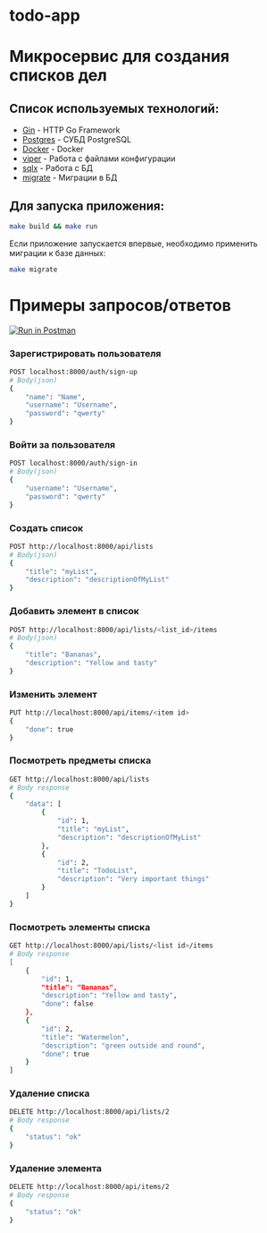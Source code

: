 # todo-app

# Микросервис для создания списков дел

## Список используемых технологий:

* [Gin](https://github.com/gin-gonic/gin) - HTTP Go Framework
* [Postgres](https://github.com/lib/pq) - СУБД PostgreSQL
* [Docker](https://www.docker.com/) - Docker
* [viper](https://github.com/spf13/viper) - Работа с файлами конфигурации
* [sqlx](https://github.com/jmoiron/sqlx) - Работа с БД
* [migrate](https://github.com/golang-migrate/migrate) - Миграции в БД

## Для запуска приложения:

``` bash
make build && make run
```

Если приложение запускается впервые, необходимо применить миграции к базе данных:

``` bash
make migrate
```

# Примеры запросов/ответов

[![Run in Postman](https://run.pstmn.io/button.svg)](https://www.postman.com/altimetry-cosmonaut-24747535/workspace/9b7c651f-7961-43ec-99a6-3af777ee7f1e/documentation/17406947-515440b7-8466-465d-bc3e-a49c8e40cc53)

### Зарегистрировать пользователя
``` bash
POST localhost:8000/auth/sign-up
# Body(json)
{
    "name": "Name",
    "username": "Username",
    "password": "qwerty"
}
```

### Войти за пользователя
``` bash
POST localhost:8000/auth/sign-in
# Body(json)
{
    "username": "Username",
    "password": "qwerty"
}
```

### Создать список
``` bash
POST http://localhost:8000/api/lists
# Body(json)
{
    "title": "myList",
    "description": "descriptionOfMyList"
}
```

### Добавить элемент в список
``` bash
POST http://localhost:8000/api/lists/<list_id>/items
# Body(json)
{
    "title": "Bananas",
    "description": "Yellow and tasty"
}
```

### Изменить элемент
``` bash
PUT http://localhost:8000/api/items/<item id>
{
    "done": true
}
```

### Посмотреть предметы списка
``` bash
GET http://localhost:8000/api/lists
# Body response
{
    "data": [
        {
            "id": 1,
            "title": "myList",
            "description": "descriptionOfMyList"
        },
        {
            "id": 2,
            "title": "TodoList",
            "description": "Very important things"
        }
    ]
}
```

### Посмотреть элементы списка
``` bash
GET http://localhost:8000/api/lists/<list id>/items
# Body response
[
    {
        "id": 1,
        "title": "Bananas",
        "description": "Yellow and tasty",
        "done": false
    },
    {
        "id": 2,
        "title": "Watermelon",
        "description": "green outside and round",
        "done": true
    }
]
```

### Удаление списка
``` bash
DELETE http://localhost:8000/api/lists/2
# Body response
{
    "status": "ok"
}
```

### Удаление элемента
``` bash
DELETE http://localhost:8000/api/items/2
# Body response
{
    "status": "ok"
}
```
